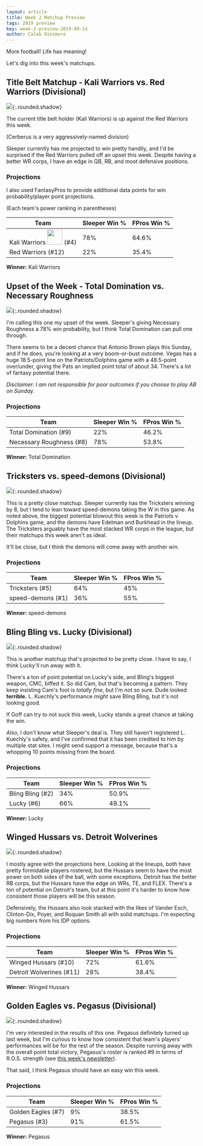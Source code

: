 ```yaml
---
layout: article
title: Week 2 Matchup Preview
tags: 2019 preview
key: week-2-preview-2019-09-14
author: Caleb Dinsmore
---
```


More football! Life has meaning!

Let's dig into this week's matchups.

## Title Belt Matchup - Kali Warriors vs. Red Warriors (Divisional)

![](/post-assets/2019-09-14/kali_red.png){:.rounded.shadow}

The current title belt holder (Kali Warriors) is up against the Red Warriors this week. 

(Cerberus is a very aggressively-named division)

Sleeper currently has me projected to win pretty handily, and I'd be surprised if the Red Warriors pulled off an upset this week. Despite having a better WR corps, I have an edge in QB, RB, and most defensive positions. 

### Projections

I also used FantasyPros to provide additional data points for win probability/player point projections.

(Each team's power ranking in parentheses)

| Team                                                                    | Sleeper Win % | FPros Win % |
| ----------------------------------------------------------------------- | ------------- | ----------- |
| Kali Warriors <img width="40px" src="/misc/assets/svg/belt.svg" /> (#4) | 78%           | 64.6%       |
| Red Warriors (#12)                                                      | 22%           | 35.4%       |

**Winner:** Kali Warriors

## Upset of the Week - Total Domination vs. Necessary Roughness

![](/post-assets/2019-09-14/total_necessary.png){:.rounded.shadow}

I'm calling this one my upset of the week. Sleeper's giving Necessary Roughness a 78% win probability, but I think Total Domination can pull one through.

There seems to be a decent chance that Antonio Brown plays this Sunday, and if he does, you're looking at a very boom-or-bust outcome. Vegas has a huge 18.5-point line on the Patriots/Dolphins game with a 48.5-point over/under, giving the Pats an implied point total of about 34. There's a lot of fantasy potential there.

*Disclaimer: I am not responsible for poor outcomes if you choose to play AB on Sunday.*

### Projections

| Team                     | Sleeper Win % | FPros Win % |
| ------------------------ | ------------- | ----------- |
| Total Domination (#9)    | 22%           | 46.2%       |
| Necessary Roughness (#8) | 78%           | 53.8%       |

**Winner:** Total Domination

## Tricksters vs. speed-demons (Divisional)

![](/post-assets/2019-09-14/tricksters_speed.png){:.rounded.shadow}

This is a pretty close matchup. Sleeper currently has the Tricksters winning by 8, but I tend to lean toward speed-demons taking the W in this game. As noted above, the biggest potential blowout this week is the Patriots v. Dolphins game, and the demons have Edelman and Burkhead in the lineup. The Tricksters arguably have the most stacked WR corps in the league, but their matchups this week aren't as ideal.

It'll be close, but I think the demons will come away with another win.

### Projections

| Team              | Sleeper Win % | FPros Win % |
| ----------------- | ------------- | ----------- |
| Tricksters (#5)   | 64%           | 45%         |
| speed-demons (#1) | 36%           | 55%         |

**Winner:** speed-demons

## Bling Bling vs. Lucky (Divisional)

![](/post-assets/2019-09-14/bling_lucky.png){:.rounded.shadow}

This is another matchup that's projected to be pretty close. I have to say, I think Lucky'll run away with it.

There's a ton of point potential on Lucky's side, and Bling's biggest weapon, CMC, biffed it. So did Cam, but that's becoming a pattern. They keep insisting Cam's foot is *totally fine*, but I'm not so sure. Dude looked **terrible.** L. Kuechly's performance _might_ save Bling Bling, but it's not looking good.

If Goff can try to not suck this week, Lucky stands a great chance at taking the win.

*Also*, I don't know what Sleeper's deal is. They still haven't registered L. Kuechly's safety, and I've confirmed that it has been credited to him by multiple stat sites. I might send support a message, because that's a whopping 10 points missing from the board.

### Projections

| Team             | Sleeper Win % | FPros Win % |
| ---------------- | ------------- | ----------- |
| Bling Bling (#2) | 34%           | 50.9%       |
| Lucky (#6)       | 66%           | 49.1%       |

**Winner:** Lucky

## Winged Hussars vs. Detroit Wolverines

![](/post-assets/2019-09-14/winged_detroit.png){:.rounded.shadow}

I mostly agree with the projections here. Looking at the lineups, both have pretty formidable players rostered, but the Hussars seem to have the most power on both sides of the ball, with some exceptions. Detroit has the better RB corps, but the Hussars have the edge on WRs, TE, and FLEX. There's a ton of potential on Detroit's team, but at this point it's harder to know how consistent those players will be this season.

Defensively, the Hussars also look stacked with the likes of Vander Esch, Clinton-Dix, Poyer, and Roquan Smith all with solid matchups. I'm expecting big numbers from his IDP options.

### Projections

| Team                     | Sleeper Win % | FPros Win % |
| ------------------------ | ------------- | ----------- |
| Winged Hussars (#10)     | 72%           | 61.6%       |
| Detroit Wolverines (#11) | 28%           | 38.4%       |

**Winner:** Winged Hussars

## Golden Eagles vs. Pegasus (Divisional)

![](/post-assets/2019-09-14/golden_pegasus.png){:.rounded.shadow}

I'm very interested in the results of this one. Pegasus definitely turned up last week, but I'm curious to know how consistent that team's players' performances will be for the rest of the season. Despite running away with the overall point total victory, Pegasus's roster is ranked #9 in terms of R.O.S. strength (see [this week's newsletter](/2019/09/11/week-2-newsletter.html)).

That said, I think Pegasus should have an easy win this week.

### Projections

| Team               | Sleeper Win % | FPros Win % |
| ------------------ | ------------- | ----------- |
| Golden Eagles (#7) | 9%            | 38.5%       |
| Pegasus (#3)       | 91%           | 61.5%       |

**Winner:** Pegasus
